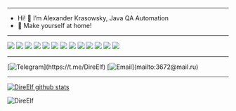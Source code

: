 *****
- Hi! 👋 I’m Alexander Krasowsky, Java QA Automation
- 🎁 Make yourself at home!
*****
![](https://img.shields.io/badge/Code-Java-informational?style=for-the-badge&logo=Apache%20Maven&logoColor=white)
![](https://img.shields.io/badge/Framework-SpringBoot-informational?style=for-the-badge&logo=SpringBoot&logoColor=white)
![](https://img.shields.io/badge/Framework-Selenium-informational?style=for-the-badge&logo=selenium&logoColor=white)
![](https://img.shields.io/badge/Framework-Playwright-informational?style=for-the-badge&logo=playwright&logoColor=white)
![](https://img.shields.io/badge/Tool-Maven-informational?style=for-the-badge&logo=ApacheMaven&logoColor=white)
![](https://img.shields.io/badge/Tool-Gradle-informational?style=for-the-badge&logo=Gradle&logoColor=white)
![](https://img.shields.io/badge/Editor-IntelliJ-informational?style=for-the-badge&logo=intellij-idea&logoColor=white)
![](https://img.shields.io/badge/Editor-Eclipse-informational?style=for-the-badge&logo=eclipse&logoColor=white)
![](https://img.shields.io/badge/Test-JUnit-informational?style=for-the-badge&logo=junit&logoColor=white)
![](https://img.shields.io/badge/Test-TestNG-informational?style=for-the-badge&logo=junit&logoColor=white)
![](https://img.shields.io/badge/Test-RestAssured-informational?style=for-the-badge&logo=restassured&logoColor=white)
![](https://img.shields.io/badge/SQL-PostgreSQL-informational?style=for-the-badge&logo=postgresql&logoColor=white)
![](https://img.shields.io/badge/JPA-Hibernate-informational?style=for-the-badge&logo=hibernate&logoColor=white)

*****
[![Telegram](https://img.shields.io/badge/-Telegram-003f5c?)](https://t.me/DireElf)
[![Email](https://img.shields.io/badge/-3672@mail.ru-003f5c?)](mailto:3672@mail.ru)
*****
[![DireElf github stats](https://github-readme-stats.vercel.app/api?username=direelf&show_icons=true&theme=tokyonight)](https://github.com/DireElf?tab=repositories)

<p align="left"><img src="https://komarev.com/ghpvc/?username=DireElf&label=Profile%20views&color=2bbc8a&style=flat" alt="DireElf"/></p>

<!---
DireElf/DireElf is a ✨ special ✨ repository because its `README.md` (this file) appears on your GitHub profile.
You can click the Preview link to take a look at your changes.
--->
